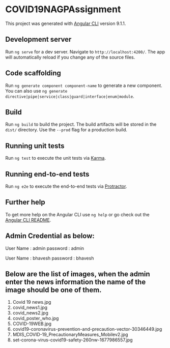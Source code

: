 # COVID19NAGPAssignment

This project was generated with [Angular CLI](https://github.com/angular/angular-cli) version 9.1.1.

## Development server

Run `ng serve` for a dev server. Navigate to `http://localhost:4200/`. The app will automatically reload if you change any of the source files.

## Code scaffolding

Run `ng generate component component-name` to generate a new component. You can also use `ng generate directive|pipe|service|class|guard|interface|enum|module`.

## Build

Run `ng build` to build the project. The build artifacts will be stored in the `dist/` directory. Use the `--prod` flag for a production build.

## Running unit tests

Run `ng test` to execute the unit tests via [Karma](https://karma-runner.github.io).

## Running end-to-end tests

Run `ng e2e` to execute the end-to-end tests via [Protractor](http://www.protractortest.org/).

## Further help

To get more help on the Angular CLI use `ng help` or go check out the [Angular CLI README](https://github.com/angular/angular-cli/blob/master/README.md).

## Admin Credential as below:

User Name : admin
password : admin

User Name : bhavesh
password : bhavesh


## Below are the list of images, when the admin enter the news information the name of the image should be one of them.

1. Covid 19 news.jpg
2. covid_news1.jpg
3. covid_news2.jpg
4. covid_poster_who.jpg
5. COVID-19WEB.jpg
6. covid19-coronavirus-prevention-and-precaution-vector-30346449.jpg
7. MDIS_COVID-19_PrecautionaryMeasures_Mobilev2.jpg
8. set-corona-virus-covid19-safety-260nw-1677986557.jpg



